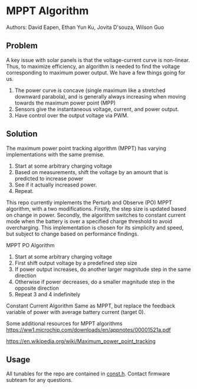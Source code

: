 # MPPT Algorithm
Authors: David Eapen, Ethan Yun Ku, Jovita D'souza, Wilson Guo

## Problem
A key issue with solar panels is that the voltage-current curve is non-linear. Thus, to maximize efficiency,
an algorithm is needed to find the voltage corresponding to maximum power output. We have a few things going
for us.

1. The power curve is concave (single maximum like a stretched downward parabola), and is generally always increasing
when moving towards the maximum power point (MPP)
2. Sensors give the instantaneous voltage, current, and power output.
3. Have control over the output voltage via PWM.

## Solution
The maximum power point tracking algorithm (MPPT) has varying implementations with the same premise.

1. Start at some arbitrary charging voltage
2. Based on measurements, shift the voltage by an amount that is predicted to increase power
3. See if it actually increased power.
4. Repeat.

This repo currently implements the Perturb and Observe (PO) MPPT algorithm, with a two modifications. Firstly, the step
size is updated based on change in power. Secondly, the algorithm switches to constant current mode when the battery is 
over a specified charge threshold to avoid overcharging. This implementation is chosen for its simplicity and speed, but 
subject to change based on performance findings.

MPPT PO Algorithm
1. Start at some arbitrary charging voltage
2. First shift output voltage by a predefined step size
3. If power output increases, do another larger magnitude step in the same direction
4. Otherwise if power decreases, do a smaller magnitude step in the opposite direction
5. Repeat 3 and 4 indefinitely

Constant Current Algorithm
Same as MPPT, but replace the feedback variable of power with average battery current (target 0).


Some additional resources for MPPT algorithms
https://ww1.microchip.com/downloads/en/appnotes/00001521a.pdf

https://en.wikipedia.org/wiki/Maximum_power_point_tracking


## Usage
All tunables for the repo are contained in [const.h](./include/const.h). Contact firmware subteam for any questions.